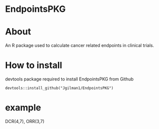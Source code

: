 # EndpointsPKG

# About
An R package used to calculate cancer related endpoints in clinical trials.

# How to install
devtools package required to install EndpointsPKG from Github
```
devtools::install_github("Jgilman1/EndpointsPKG")
```
# example
DCR(4,7),
ORR(3,7)
